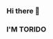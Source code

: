 ### Hi there 👋

<!--
**ToridoHikki/ToridoHikki** is a ✨ _special_ ✨ repository because its `README.md` (this file) appears on your GitHub profile.

Here are some ideas to get you started:

- 🔭 I’m currently working on ...
- 🌱 I’m currently learning ...
- 👯 I’m looking to collaborate on ...
- 🤔 I’m looking for help with ...
- 💬 Ask me about ...
- 📫 How to reach me: ...
- 😄 Pronouns: ...
- ⚡ Fun fact: ...
-->
### I'M TORIDO
<!--<img src="https://github.com/ToridoHikki/ToridoHikki/raw/master/p_cat_hentai.gif" style="width: 50%; height: 50%"/> -->
<!-- ![](https://github.com/ToridoHikki/ToridoHikki/raw/master/p_cat_hentai.gif) -->

<!--I love seeing my ❤️ coding 😂

So I've decided to become a QC :>

<img src="https://github.com/ToridoHikki/ToridoHikki/blob/master/Hnet.com-image.jpg" style="width: 50%; height: 50%"/> -->
<!--![](https://github.com/ToridoHikki/ToridoHikki/blob/master/annie.jpeg)-->

